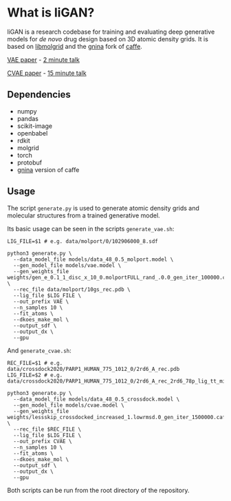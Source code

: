 # What is liGAN?

liGAN is a research codebase for training and evaluating deep generative models for *de novo* drug design based on 3D atomic density grids. It is based on [libmolgrid](https://github.com/gnina/libmolgrid) and the [gnina](https://github.com/gnina/gnina) fork of [caffe](https://github.com/BVLC/caffe).

[VAE paper]() - [2 minute talk](https://youtu.be/Pyc6xwtGaUM)

[CVAE paper]() - [15 minute talk](https://youtu.be/zru1FqCd8Ks)

## Dependencies

- numpy
- pandas
- scikit-image
- openbabel
- rdkit
- molgrid
- torch
- protobuf
- [gnina](https://github.com/gnina/gnina) version of caffe

## Usage

The script `generate.py` is used to generate atomic density grids and molecular structures from
a trained generative model.

Its basic usage can be seen in the scripts `generate_vae.sh`:

```
LIG_FILE=$1 # e.g. data/molport/0/102906000_8.sdf

python3 generate.py \
  --data_model_file models/data_48_0.5_molport.model \
  --gen_model_file models/vae.model \
  --gen_weights_file weights/gen_e_0.1_1_disc_x_10_0.molportFULL_rand_.0.0_gen_iter_100000.caffemodel \
  --rec_file data/molport/10gs_rec.pdb \
  --lig_file $LIG_FILE \
  --out_prefix VAE \
  --n_samples 10 \
  --fit_atoms \
  --dkoes_make_mol \
  --output_sdf \
  --output_dx \
  --gpu

```

And `generate_cvae.sh`:

```
REC_FILE=$1 # e.g. data/crossdock2020/PARP1_HUMAN_775_1012_0/2rd6_A_rec.pdb
LIG_FILE=$2 # e.g. data/crossdock2020/PARP1_HUMAN_775_1012_0/2rd6_A_rec_2rd6_78p_lig_tt_min.sdf

python3 generate.py \
  --data_model_file models/data_48_0.5_crossdock.model \
  --gen_model_file models/cvae.model \
  --gen_weights_file weights/lessskip_crossdocked_increased_1.lowrmsd.0_gen_iter_1500000.caffemodel \
  --rec_file $REC_FILE \
  --lig_file $LIG_FILE \
  --out_prefix CVAE \
  --n_samples 10 \
  --fit_atoms \
  --dkoes_make_mol \
  --output_sdf \
  --output_dx \
  --gpu

```

Both scripts can be run from the root directory of the repository. 